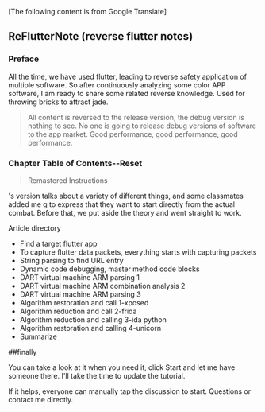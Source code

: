 [The following content is from Google Translate]

## ReFlutterNote (reverse flutter notes)

### Preface

All the time, we have used flutter, leading to reverse safety application of multiple software.
So after continuously analyzing some color APP software, I am ready to share some related reverse knowledge. Used for throwing bricks to attract jade.


>All content is reversed to the release version, the debug version is nothing to see. No one is going to release debug versions of software to the app market.
> Good performance, good performance, good performance.

### Chapter Table of Contents--Reset

> Remastered Instructions

's version talks about a variety of different things, and some classmates added me q to express that they want to start directly from the actual combat. Before that, we put aside the theory and went straight to work.

Article directory

- Find a target flutter app
- To capture flutter data packets, everything starts with capturing packets
- String parsing to find URL entry
- Dynamic code debugging, master method code blocks
- DART virtual machine ARM parsing 1
- DART virtual machine ARM combination analysis 2
- DART virtual machine ARM parsing 3
- Algorithm restoration and call 1-xposed
- Algorithm reduction and call 2-frida
- Algorithm reduction and calling 3-ida python
- Algorithm restoration and calling 4-unicorn
- Summarize



##finally

You can take a look at it when you need it, click Start and let me have someone there. I'll take the time to update the tutorial.

If it helps, everyone can manually tap the discussion to start. Questions or contact me directly.